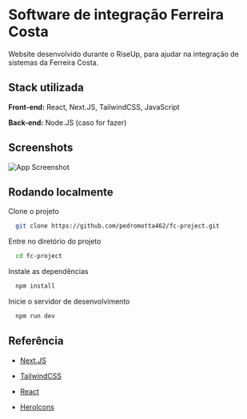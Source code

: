
# Software de integração Ferreira Costa

Website desenvolvido durante o RiseUp, para ajudar na integração de sistemas da Ferreira Costa.


## Stack utilizada

**Front-end:** React, Next.JS, TailwindCSS, JavaScript

**Back-end:** Node.JS (caso for fazer)


## Screenshots

![App Screenshot](https://i.postimg.cc/DwRbm2Rk/screencapture-localhost-3000-2023-06-01-15-57-05.png)


## Rodando localmente

Clone o projeto

```bash
  git clone https://github.com/pedromotta462/fc-project.git
```

Entre no diretório do projeto

```bash
  cd fc-project
```

Instale as dependências

```bash
  npm install
```

Inicie o servidor de desenvolvimento

```bash
  npm run dev
```
## Referência

 - [Next.JS](https://nextjs.org/docs)

 - [TailwindCSS](https://tailwindui.com/documentation)

 - [React](https://react.dev/reference/react)

 - [HeroIcons](https://heroicons.com/)